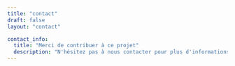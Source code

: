 ```yaml
---
title: "contact"
draft: false
layout: "contact"

contact_info:
  title: "Merci de contribuer à ce projet"
  description: "N'hésitez pas à nous contacter pour plus d'informations. Ce projet est ouvert à toute la communauté, aidez-nous à l'améliorer, merci beaucoup 😉."
---
```

